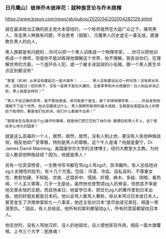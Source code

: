 ### 日月鹰山）彼岸乔木彼岸花：就种族言论与乔木商榷
https://www.boxun.com/news/gb/pubvp/2020/04/202004282129.shtml

就在最讲政治正确的民主党大本营纽约，一个牧师竟然在大庭广众之下，痛骂黑人，攻击黑人种族有问题，不会思考（弱智）、污蔑黑人历史虚无一事无成，感激欺负黑人的白人，

黑人族群是有问题的....你可以把一个黑人训练成一个物理学家，....你可以把他训练成一个律师，但是你不能训练得他理解这个世界，他不理解。我告诉你们，在理解世界的方面，一个连环杀人犯，或一个被关进监狱的小毛贼，跟一个黑人医生半点区别都没有“

    “那里（非洲）从来没有建起过一座大城市！...... 黑人没有建设出过一样东西！没有排水系统，没有超过一层的房子，没有一座房子是石头建的，全是茅草和木头搭建的！白人到达非洲之前，黑人就是这样的！“

    “黑人不会正确的思考，我不管他是谁，他可能是个医生，是个天体物理学家......你会发现他理解不了这个世界。他从没建成过什么，黑人族群所取得的最大成就，全都是在美国在白人的帮助下取得的，要是他们在非洲，他们什么都做不出来！“

    “能够发生在南非这个gj最坏的事情，就是他们把它交到了纳尔逊·曼德拉和黑人手上，这个曾经多么伟大的国家！

就是这么恶毒的一个人，居然，居然，居然，没有人制止他，更没有人告他种族歧视，相反他却广受尊敬，特别是黑人的尊敬。这个牛人是谁？他就是曼宁，Dr. James David Manning，美国康奈尔大学的法律博士，纽约大教堂大主教。为何没人敢说他种族歧视？因为，他就是黑人！

另有一位资深愤青，一生教书写书都在骂zg人骂zgzf，崇洋媚外。有人总结他对zg人劣根性的批判，有十几个方面，包括：冷漠、冷血、自私自利、不尊重女性、欺软怕硬、不知耻、世故、迂腐折中、懦弱、奸猾、麻木、多疑、阴暗、看热闹、个人主义等等，几乎一无是处。虽然他也曾赞颂zg人的脊梁，但怒其不争是他文章永恒的主题。而且他亲日，他留学日本、把丑化zg人的著作拿到日本出版，他的好朋友都是日本的。他以会骂人敢骂人著称，却从未骂过日本或日本人。甚至发生了济南惨案和九一八事变，他还主张对日本“度尽劫波兄弟在，相逢一笑泯恩仇。“ 因此，有人总结说，他所有的犀利都留给g人，所有的宽容都留给日本人。

他去世时，没有人骂他汉奸、没人扒他祖坟，没人恨他家丑外扬，相反一面大旗覆棺、上书三个大字：民族魂！
